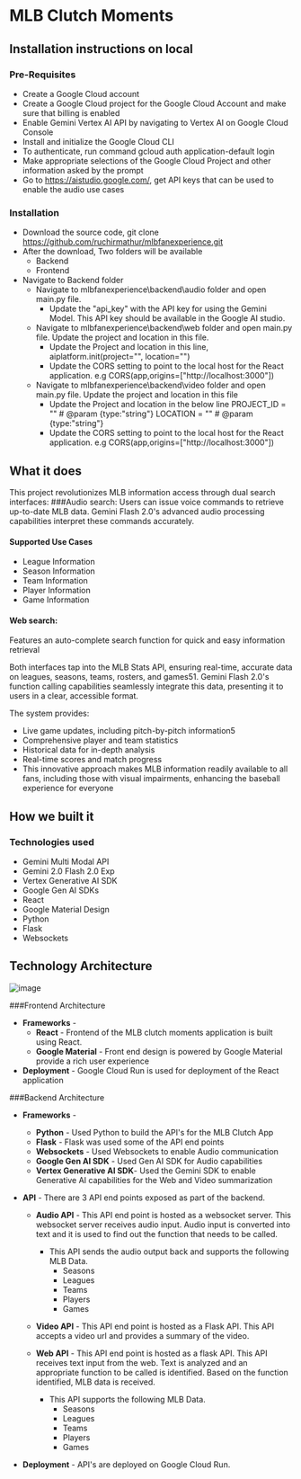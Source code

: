 # MLB Clutch Moments

## Installation instructions on local

### Pre-Requisites
* Create a Google Cloud account
* Create a Google Cloud project for the Google Cloud Account and make sure that billing is enabled
* Enable Gemini Vertex AI API by navigating to Vertex AI on Google Cloud Console
* Install and initialize the Google Cloud CLI
* To authenticate, run command gcloud auth application-default login
* Make appropriate selections of the Google Cloud Project and other information asked by the prompt
* Go to https://aistudio.google.com/, get API keys that can be used to enable the audio use cases

### Installation  

* Download the source code, git clone https://github.com/ruchirmathur/mlbfanexperience.git
* After the download, Two folders will be available
   * Backend
   * Frontend
 * Navigate to Backend folder
   * Navigate to mlbfanexperience\backend\audio folder and open main.py file.
      * Update the "api_key" with the API key for using the Gemini Model. This API key should be available in the Google AI studio.
   * Navigate to mlbfanexperience\backend\web folder and open main.py file. Update the project and location in this file.
      * Update the Project and location in this line, aiplatform.init(project="", location="") 
      * Update the CORS setting to point to the local host for the React application. e.g CORS(app,origins=["http://localhost:3000"]) 
   * Navigate to mlbfanexperience\backend\video folder and open main.py file. Update the project and location in this file
     * Update the Project and location in the below line
            PROJECT_ID = ""  # @param {type:"string"}
            LOCATION = ""  # @param {type:"string"}
      * Update the CORS setting to point to the local host for the React application. e.g CORS(app,origins=["http://localhost:3000"])  
  
## What it does
This project revolutionizes MLB information access through dual search interfaces:
###Audio search: 
Users can issue voice commands to retrieve up-to-date MLB data. Gemini Flash 2.0's advanced audio processing capabilities interpret these commands accurately.
#### Supported Use Cases
* League Information
* Season Information
* Team Information
* Player Information
* Game Information

#### Web search: 
Features an auto-complete search function for quick and easy information retrieval

Both interfaces tap into the MLB Stats API, ensuring real-time, accurate data on leagues, seasons, teams, rosters, and games51. Gemini Flash 2.0's function calling capabilities seamlessly integrate this data, presenting it to users in a clear, accessible format.

The system provides:
* Live game updates, including pitch-by-pitch information5
* Comprehensive player and team statistics
* Historical data for in-depth analysis
* Real-time scores and match progress
* This innovative approach makes MLB information readily available to all fans, including those with visual impairments, enhancing the baseball experience for everyone

## How we built it
### Technologies used

* Gemini Multi Modal API
* Gemini 2.0 Flash 2.0 Exp
* Vertex Generative AI SDK
* Google Gen AI SDKs
* React
* Google Material Design
* Python
* Flask
* Websockets

## Technology Architecture
![image](https://ff442e86fef6c9019a67136c8aa8e71f0ecfc974162199da7d2c6b0-apidata.googleusercontent.com/download/storage/v1/b/baseballfan/o/Untitled%20Diagram.png?jk=AXN3i9qyciudaroue3o-9GDc4Rn7VryuINQNwMG2MX1CU_i2Y2TTEQXVBqBp92aVM3R4O7PyUFTUhEcbcVfApLl5kwclxFw80kVuS3UayNZq7pZ2l7TgrSAzmczdCUb4lRZ_oNKy7LcFYGCIihDOzlS-moOyLywdfYbLFHFVYuWucfaBtULe3MEU5JzLmzEX_rhXVT5WOzhT6stpmNXX9CYLEWOTjDrx2XDgi5OSPp4ARMBO4j4dzAV5ABoaB89cpY40e5mQNZwHg1lXzBQUVIZGdMhhJVvaP-WRBeUGATA6WBK8SYaIHOH07YiazB2wPPK1BucBXbIJJRRXRPlReqEMdmqs6jWAenHayEMRw30SbzmtlsAj1pmJFSqEMoqyqDZcPQUOro8B82ywvNwPo5MfTs_ebJkwLLYSLHQGV6zxV1GeNzjlPzgcI_mFPOZ7BuYsJP5SHOK1XjR-ri5sqLXYkj0n7idXfj4AdSWk8p-ERT0AYTd9aA4u08ZxhadG4r-TxKsGEiuIEnfMHnTEynaV7RVR8WDgPOgxW4jRMElIRJEBHhmI194x4SVPY52oP6OOzWiUAjc4h4atQ7APr1XeO1H2N1zgiN5tt9FsUM_2hYee-bolnh0p348-8CC7Mt46CWi4IT6C84yiIju5y2GJGtPBk2KUbW0HrGBVw50C6Tpsriv0N_2KrJOtBseRnbtMyMASCseuYv1iMh5cxarGesnWd8cSsUYfbnztyNOME5SO34O1XPKnxgW0mgmT3bLn4zazN1f5zcToSvIoZ_zgWFW4SdCEA_jBf7tXf1xiiV10sa2s-a1i32D577-lKEYtQtFOfRg_qtoJOLlL4tVILz2DfJDIHnN0RreTi-TU30HthROiD1nmFPiWX4IQgbr3eYnPL3fMESFD2TcjQ1DltTDgdyxk_XVxPls7Tao5UGssI73s_e_oalnfFBCEJsL3rSMaRJfgADmlio_vVi1VuNz2BgKNMNvr86fCu_IP67DJLjU99EicMSIbOJ1soWRjDYs3rWTZKKpeywnthXMSDX8tJ3LYdsbzZF1Eg67jyGaCkRA899qX4fbAQjmkkPyqV5MiThSiJUT8Zdig76GM6NxyY8zBW0lGkiiAcEfokrwHuXi3j7grBXO75W4&isca=1)


###Frontend Architecture

* **Frameworks** - 
     * **React** - Frontend of the MLB clutch moments application is built using React.
     * **Google Material** - Front end design is powered by Google Material provide a rich user experience
* **Deployment** -  Google Cloud Run is used for deployment of the React application  

###Backend Architecture

* **Frameworks** - 
     * **Python** - Used Python to build the API's for the MLB Clutch App
     * **Flask** - Flask was used some of the API end points
     * **Websockets** - Used Websockets to enable Audio communication
     * **Google Gen AI SDK** - Used Gen AI SDK for Audio capabilities
     * **Vertex Generative AI SDK**- Used the Gemini SDK to enable Generative AI capabilities for the Web and Video summarization

* **API** - There are 3 API end points exposed as part of the backend.

     * **Audio API** - This API end point is hosted as a websocket server. This websocket server receives audio input. Audio input is converted into text and it is used to find out the function that needs to be called.
         * This API sends the audio output back and supports the following MLB Data.
             * Seasons
             * Leagues
             * Teams
             * Players
             * Games

     * **Video API** - This API end point is hosted as a Flask API. This API accepts a video url and provides a summary of the video.

     * **Web API** - This API end point is hosted as a flask API. This API receives text input from the web. Text is analyzed and an appropriate function to be called is identified. Based on the function identified, MLB data is received.
         * This API supports the following MLB Data.
             * Seasons
             * Leagues
             * Teams
             * Players
             * Games

* **Deployment** - API's are deployed on Google Cloud Run.
